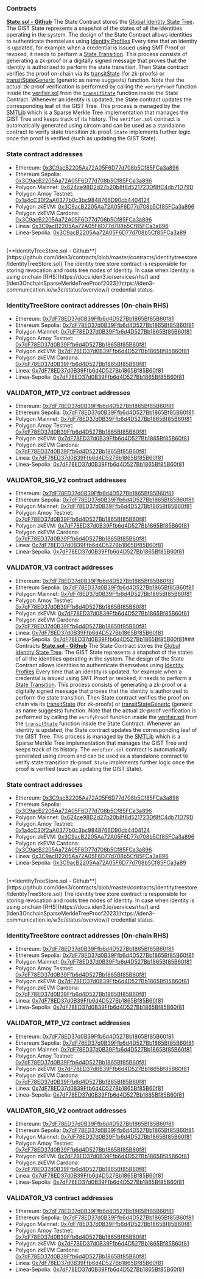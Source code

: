 ### Contracts
[**State.sol - Github**](https://github.com/iden3/contracts/blob/master/contracts/state/State.sol)
The State Contract stores the [Global Identity State Tree](../protocol/spec.md#gist-new). The GIST State represents a snapshot of the states of all the identities operating in the system. The design of the State Contract allows identities to authenticate themselves using [Identity Profiles](../protocol/spec.md#identity-profiles-new)
Every time that an identity is updated, for example when a credential is issued using SMT Proof or revoked, it needs to perform a [State Transition](../getting-started/state-transition/on-chain-state-transition.md). This process consists of generating a zk-proof or a digitally signed message that proves that the identity is authorized to perform the state transition.
Then State contract verifies the proof on-chain via its [transitState](https://github.com/iden3/contracts/blob/master/contracts/state/State.sol) (for zk-proofs) or [transitStateGeneric](https://github.com/iden3/contracts/blob/master/contracts/state/State.sol) (generic as name suggests) function.
Note that the actual zk-proof verification is performed by calling the `verifyProof` function inside the [verifier.sol](https://github.com/iden3/contracts/blob/master/contracts/lib/verifier.sol) from the [`transitState`](https://github.com/iden3/contracts/blob/master/contracts/state/State.sol) function inside the State Contract.
Whenever an identity is updated, the State contract updates the corresponding leaf of the GIST Tree. This process is managed by the [SMTLib](https://github.com/iden3/contracts/blob/master/contracts/lib/SmtLib.sol) which is a Sparse Merkle Tree implementation that manages the GIST Tree and keeps track of its history.
The `verifier.sol` contract is automatically generated using circom and can be used as a standalone contract to verify state transition zk-proof. `State` implements further logic once the proof is verified (such as updating the GIST State).

### State contract addresses
- Ethereum: [0x3C9acB2205Aa72A05F6D77d708b5Cf85FCa3a896](https://etherscan.io/address/0x3C9acB2205Aa72A05F6D77d708b5Cf85FCa3a896)
- Ethereum Sepolia: [0x3C9acB2205Aa72A05F6D77d708b5Cf85FCa3a896](https://sepolia.etherscan.io/address/0x3C9acB2205Aa72A05F6D77d708b5Cf85FCa3a896)
- Polygon Mainnet: [0x624ce98D2d27b20b8f8d521723Df8fC4db71D79D](https://polygonscan.com/address/0x624ce98D2d27b20b8f8d521723Df8fC4db71D79D)
- Polygon Amoy Testnet: [0x1a4cC30f2aA0377b0c3bc9848766D90cb4404124](https://www.oklink.com/amoy/address/0x1a4cc30f2aa0377b0c3bc9848766d90cb4404124)
- Polygon zkEVM: [0x3C9acB2205Aa72A05F6D77d708b5Cf85FCa3a896](https://zkevm.polygonscan.com/address/0x3C9acB2205Aa72A05F6D77d708b5Cf85FCa3a896)
- Polygon zkEVM Cardona: [0x3C9acB2205Aa72A05F6D77d708b5Cf85FCa3a896](https://cardona-zkevm.polygonscan.com/address/0x3C9acB2205Aa72A05F6D77d708b5Cf85FCa3a896)
- Linea: [0x3C9acB2205Aa72A05F6D77d708b5Cf85FCa3a896](https://lineascan.build/address/0x3C9acB2205Aa72A05F6D77d708b5Cf85FCa3a896)
- Linea-Sepolia: [0x3C9acB2205Aa72A05F6D77d708b5Cf85FCa3a89](https://sepolia.lineascan.build/address/0x3C9acB2205Aa72A05F6D77d708b5Cf85FCa3a896)

<br/>
[**IdentityTreeStore.sol - Github**](https://github.com/iden3/contracts/blob/master/contracts/identitytreestore/IdentityTreeStore.sol)
The identity tree store contract is responsible for storing revocation and roots tree nodes of Identity. In case
when identity is using onchain [RHS](https://docs.iden3.io/services/rhs/) and [Iden3OnchainSparseMerkleTreeProof2023](https://iden3-communication.io/w3c/status/overview/) credential status.

### IdentityTreeStore contract addresses (On-chain RHS)
- Ethereum: [0x7dF78ED37d0B39Ffb6d4D527Bb1865Bf85B60f81](https://etherscan.io/address/0x7dF78ED37d0B39Ffb6d4D527Bb1865Bf85B60f81)
- Ethereum Sepolia: [0x7dF78ED37d0B39Ffb6d4D527Bb1865Bf85B60f81](https://sepolia.etherscan.io/address/0x7dF78ED37d0B39Ffb6d4D527Bb1865Bf85B60f81)
- Polygon Mainnet: [0x7dF78ED37d0B39Ffb6d4D527Bb1865Bf85B60f81](https://polygonscan.com/address/0x7dF78ED37d0B39Ffb6d4D527Bb1865Bf85B60f81)
- Polygon Amoy Testnet: [0x7dF78ED37d0B39Ffb6d4D527Bb1865Bf85B60f81](https://www.oklink.com/amoy/address/0x7dF78ED37d0B39Ffb6d4D527Bb1865Bf85B60f81)
- Polygon zkEVM: [0x7dF78ED37d0B39Ffb6d4D527Bb1865Bf85B60f81](https://zkevm.polygonscan.com/address/0x7dF78ED37d0B39Ffb6d4D527Bb1865Bf85B60f81)
- Polygon zkEVM Cardona: [0x7dF78ED37d0B39Ffb6d4D527Bb1865Bf85B60f81](https://cardona-zkevm.polygonscan.com/address/0x7dF78ED37d0B39Ffb6d4D527Bb1865Bf85B60f81)
- Linea: [0x7dF78ED37d0B39Ffb6d4D527Bb1865Bf85B60f81](https://lineascan.build/address/0x7dF78ED37d0B39Ffb6d4D527Bb1865Bf85B60f81)
- Linea-Sepolia: [0x7dF78ED37d0B39Ffb6d4D527Bb1865Bf85B60f81](https://sepolia.lineascan.build/address/0x7dF78ED37d0B39Ffb6d4D527Bb1865Bf85B60f81)

### VALIDATOR_MTP_V2 contract addresses
- Ethereum: [0x7dF78ED37d0B39Ffb6d4D527Bb1865Bf85B60f81](https://etherscan.io/address/0x7dF78ED37d0B39Ffb6d4D527Bb1865Bf85B60f81)
- Ethereum Sepolia: [0x7dF78ED37d0B39Ffb6d4D527Bb1865Bf85B60f81](https://sepolia.etherscan.io/address/0x7dF78ED37d0B39Ffb6d4D527Bb1865Bf85B60f81)
- Polygon Mainnet: [0x7dF78ED37d0B39Ffb6d4D527Bb1865Bf85B60f81](https://polygonscan.com/address/0x7dF78ED37d0B39Ffb6d4D527Bb1865Bf85B60f81)
- Polygon Amoy Testnet: [0x7dF78ED37d0B39Ffb6d4D527Bb1865Bf85B60f81](https://www.oklink.com/amoy/address/0x7dF78ED37d0B39Ffb6d4D527Bb1865Bf85B60f81)
- Polygon zkEVM: [0x7dF78ED37d0B39Ffb6d4D527Bb1865Bf85B60f81](https://zkevm.polygonscan.com/address/0x7dF78ED37d0B39Ffb6d4D527Bb1865Bf85B60f81)
- Polygon zkEVM Cardona: [0x7dF78ED37d0B39Ffb6d4D527Bb1865Bf85B60f81](https://cardona-zkevm.polygonscan.com/address/0x7dF78ED37d0B39Ffb6d4D527Bb1865Bf85B60f81)
- Linea: [0x7dF78ED37d0B39Ffb6d4D527Bb1865Bf85B60f81](https://lineascan.build/address/0x7dF78ED37d0B39Ffb6d4D527Bb1865Bf85B60f81)
- Linea-Sepolia: [0x7dF78ED37d0B39Ffb6d4D527Bb1865Bf85B60f81](https://sepolia.lineascan.build/address/0x7dF78ED37d0B39Ffb6d4D527Bb1865Bf85B60f81)

### VALIDATOR_SIG_V2 contract addresses
- Ethereum: [0x7dF78ED37d0B39Ffb6d4D527Bb1865Bf85B60f81](https://etherscan.io/address/0x7dF78ED37d0B39Ffb6d4D527Bb1865Bf85B60f81)
- Ethereum Sepolia: [0x7dF78ED37d0B39Ffb6d4D527Bb1865Bf85B60f81](https://sepolia.etherscan.io/address/0x7dF78ED37d0B39Ffb6d4D527Bb1865Bf85B60f81)
- Polygon Mainnet: [0x7dF78ED37d0B39Ffb6d4D527Bb1865Bf85B60f81](https://polygonscan.com/address/0x7dF78ED37d0B39Ffb6d4D527Bb1865Bf85B60f81)
- Polygon Amoy Testnet: [0x7dF78ED37d0B39Ffb6d4D527Bb1865Bf85B60f81](https://www.oklink.com/amoy/address/0x7dF78ED37d0B39Ffb6d4D527Bb1865Bf85B60f81)
- Polygon zkEVM: [0x7dF78ED37d0B39Ffb6d4D527Bb1865Bf85B60f81](https://zkevm.polygonscan.com/address/0x7dF78ED37d0B39Ffb6d4D527Bb1865Bf85B60f81)
- Polygon zkEVM Cardona: [0x7dF78ED37d0B39Ffb6d4D527Bb1865Bf85B60f81](https://cardona-zkevm.polygonscan.com/address/0x7dF78ED37d0B39Ffb6d4D527Bb1865Bf85B60f81)
- Linea: [0x7dF78ED37d0B39Ffb6d4D527Bb1865Bf85B60f81](https://lineascan.build/address/0x7dF78ED37d0B39Ffb6d4D527Bb1865Bf85B60f81)
- Linea-Sepolia: [0x7dF78ED37d0B39Ffb6d4D527Bb1865Bf85B60f81](https://sepolia.lineascan.build/address/0x7dF78ED37d0B39Ffb6d4D527Bb1865Bf85B60f81)

### VALIDATOR_V3 contract addresses
- Ethereum: [0x7dF78ED37d0B39Ffb6d4D527Bb1865Bf85B60f81](https://etherscan.io/address/0x7dF78ED37d0B39Ffb6d4D527Bb1865Bf85B60f81)
- Ethereum Sepolia: [0x7dF78ED37d0B39Ffb6d4D527Bb1865Bf85B60f81](https://sepolia.etherscan.io/address/0x7dF78ED37d0B39Ffb6d4D527Bb1865Bf85B60f81)
- Polygon Mainnet: [0x7dF78ED37d0B39Ffb6d4D527Bb1865Bf85B60f81](https://polygonscan.com/address/0x7dF78ED37d0B39Ffb6d4D527Bb1865Bf85B60f81)
- Polygon Amoy Testnet: [0x7dF78ED37d0B39Ffb6d4D527Bb1865Bf85B60f81](https://www.oklink.com/amoy/address/0x7dF78ED37d0B39Ffb6d4D527Bb1865Bf85B60f81)
- Polygon zkEVM: [0x7dF78ED37d0B39Ffb6d4D527Bb1865Bf85B60f81](https://zkevm.polygonscan.com/address/0x7dF78ED37d0B39Ffb6d4D527Bb1865Bf85B60f81)
- Polygon zkEVM Cardona: [0x7dF78ED37d0B39Ffb6d4D527Bb1865Bf85B60f81](https://cardona-zkevm.polygonscan.com/address/0x7dF78ED37d0B39Ffb6d4D527Bb1865Bf85B60f81)
- Linea: [0x7dF78ED37d0B39Ffb6d4D527Bb1865Bf85B60f81](https://lineascan.build/address/0x7dF78ED37d0B39Ffb6d4D527Bb1865Bf85B60f81)
- Linea-Sepolia: [0x7dF78ED37d0B39Ffb6d4D527Bb1865Bf85B60f81](https://sepolia.lineascan.build/address/0x7dF78ED37d0B39Ffb6d4D527Bb1865Bf85B60f81)### Contracts
[**State.sol - Github**](https://github.com/iden3/contracts/blob/master/contracts/state/State.sol)
The State Contract stores the [Global Identity State Tree](../protocol/spec.md#gist-new). The GIST State represents a snapshot of the states of all the identities operating in the system. The design of the State Contract allows identities to authenticate themselves using [Identity Profiles](../protocol/spec.md#identity-profiles-new)
Every time that an identity is updated, for example when a credential is issued using SMT Proof or revoked, it needs to perform a [State Transition](../getting-started/state-transition/on-chain-state-transition.md). This process consists of generating a zk-proof or a digitally signed message that proves that the identity is authorized to perform the state transition.
Then State contract verifies the proof on-chain via its [transitState](https://github.com/iden3/contracts/blob/master/contracts/state/State.sol) (for zk-proofs) or [transitStateGeneric](https://github.com/iden3/contracts/blob/master/contracts/state/State.sol) (generic as name suggests) function.
Note that the actual zk-proof verification is performed by calling the `verifyProof` function inside the [verifier.sol](https://github.com/iden3/contracts/blob/master/contracts/lib/verifier.sol) from the [`transitState`](https://github.com/iden3/contracts/blob/master/contracts/state/State.sol) function inside the State Contract.
Whenever an identity is updated, the State contract updates the corresponding leaf of the GIST Tree. This process is managed by the [SMTLib](https://github.com/iden3/contracts/blob/master/contracts/lib/SmtLib.sol) which is a Sparse Merkle Tree implementation that manages the GIST Tree and keeps track of its history.
The `verifier.sol` contract is automatically generated using circom and can be used as a standalone contract to verify state transition zk-proof. `State` implements further logic once the proof is verified (such as updating the GIST State).

### State contract addresses
- Ethereum: [0x3C9acB2205Aa72A05F6D77d708b5Cf85FCa3a896](https://etherscan.io/address/0x3C9acB2205Aa72A05F6D77d708b5Cf85FCa3a896)
- Ethereum Sepolia: [0x3C9acB2205Aa72A05F6D77d708b5Cf85FCa3a896](https://sepolia.etherscan.io/address/0x3C9acB2205Aa72A05F6D77d708b5Cf85FCa3a896)
- Polygon Mainnet: [0x624ce98D2d27b20b8f8d521723Df8fC4db71D79D](https://polygonscan.com/address/0x624ce98D2d27b20b8f8d521723Df8fC4db71D79D)
- Polygon Amoy Testnet: [0x1a4cC30f2aA0377b0c3bc9848766D90cb4404124](https://www.oklink.com/amoy/address/0x1a4cc30f2aa0377b0c3bc9848766d90cb4404124)
- Polygon zkEVM: [0x3C9acB2205Aa72A05F6D77d708b5Cf85FCa3a896](https://zkevm.polygonscan.com/address/0x3C9acB2205Aa72A05F6D77d708b5Cf85FCa3a896)
- Polygon zkEVM Cardona: [0x3C9acB2205Aa72A05F6D77d708b5Cf85FCa3a896](https://cardona-zkevm.polygonscan.com/address/0x3C9acB2205Aa72A05F6D77d708b5Cf85FCa3a896)
- Linea: [0x3C9acB2205Aa72A05F6D77d708b5Cf85FCa3a896](https://lineascan.build/address/0x3C9acB2205Aa72A05F6D77d708b5Cf85FCa3a896)
- Linea-Sepolia: [0x3C9acB2205Aa72A05F6D77d708b5Cf85FCa3a89](https://sepolia.lineascan.build/address/0x3C9acB2205Aa72A05F6D77d708b5Cf85FCa3a896)

<br/>
[**IdentityTreeStore.sol - Github**](https://github.com/iden3/contracts/blob/master/contracts/identitytreestore/IdentityTreeStore.sol)
The identity tree store contract is responsible for storing revocation and roots tree nodes of Identity. In case
when identity is using onchain [RHS](https://docs.iden3.io/services/rhs/) and [Iden3OnchainSparseMerkleTreeProof2023](https://iden3-communication.io/w3c/status/overview/) credential status.

### IdentityTreeStore contract addresses (On-chain RHS)
- Ethereum: [0x7dF78ED37d0B39Ffb6d4D527Bb1865Bf85B60f81](https://etherscan.io/address/0x7dF78ED37d0B39Ffb6d4D527Bb1865Bf85B60f81)
- Ethereum Sepolia: [0x7dF78ED37d0B39Ffb6d4D527Bb1865Bf85B60f81](https://sepolia.etherscan.io/address/0x7dF78ED37d0B39Ffb6d4D527Bb1865Bf85B60f81)
- Polygon Mainnet: [0x7dF78ED37d0B39Ffb6d4D527Bb1865Bf85B60f81](https://polygonscan.com/address/0x7dF78ED37d0B39Ffb6d4D527Bb1865Bf85B60f81)
- Polygon Amoy Testnet: [0x7dF78ED37d0B39Ffb6d4D527Bb1865Bf85B60f81](https://www.oklink.com/amoy/address/0x7dF78ED37d0B39Ffb6d4D527Bb1865Bf85B60f81)
- Polygon zkEVM: [0x7dF78ED37d0B39Ffb6d4D527Bb1865Bf85B60f81](https://zkevm.polygonscan.com/address/0x7dF78ED37d0B39Ffb6d4D527Bb1865Bf85B60f81)
- Polygon zkEVM Cardona: [0x7dF78ED37d0B39Ffb6d4D527Bb1865Bf85B60f81](https://cardona-zkevm.polygonscan.com/address/0x7dF78ED37d0B39Ffb6d4D527Bb1865Bf85B60f81)
- Linea: [0x7dF78ED37d0B39Ffb6d4D527Bb1865Bf85B60f81](https://lineascan.build/address/0x7dF78ED37d0B39Ffb6d4D527Bb1865Bf85B60f81)
- Linea-Sepolia: [0x7dF78ED37d0B39Ffb6d4D527Bb1865Bf85B60f81](https://sepolia.lineascan.build/address/0x7dF78ED37d0B39Ffb6d4D527Bb1865Bf85B60f81)

### VALIDATOR_MTP_V2 contract addresses
- Ethereum: [0x7dF78ED37d0B39Ffb6d4D527Bb1865Bf85B60f81](https://etherscan.io/address/0x7dF78ED37d0B39Ffb6d4D527Bb1865Bf85B60f81)
- Ethereum Sepolia: [0x7dF78ED37d0B39Ffb6d4D527Bb1865Bf85B60f81](https://sepolia.etherscan.io/address/0x7dF78ED37d0B39Ffb6d4D527Bb1865Bf85B60f81)
- Polygon Mainnet: [0x7dF78ED37d0B39Ffb6d4D527Bb1865Bf85B60f81](https://polygonscan.com/address/0x7dF78ED37d0B39Ffb6d4D527Bb1865Bf85B60f81)
- Polygon Amoy Testnet: [0x7dF78ED37d0B39Ffb6d4D527Bb1865Bf85B60f81](https://www.oklink.com/amoy/address/0x7dF78ED37d0B39Ffb6d4D527Bb1865Bf85B60f81)
- Polygon zkEVM: [0x7dF78ED37d0B39Ffb6d4D527Bb1865Bf85B60f81](https://zkevm.polygonscan.com/address/0x7dF78ED37d0B39Ffb6d4D527Bb1865Bf85B60f81)
- Polygon zkEVM Cardona: [0x7dF78ED37d0B39Ffb6d4D527Bb1865Bf85B60f81](https://cardona-zkevm.polygonscan.com/address/0x7dF78ED37d0B39Ffb6d4D527Bb1865Bf85B60f81)
- Linea: [0x7dF78ED37d0B39Ffb6d4D527Bb1865Bf85B60f81](https://lineascan.build/address/0x7dF78ED37d0B39Ffb6d4D527Bb1865Bf85B60f81)
- Linea-Sepolia: [0x7dF78ED37d0B39Ffb6d4D527Bb1865Bf85B60f81](https://sepolia.lineascan.build/address/0x7dF78ED37d0B39Ffb6d4D527Bb1865Bf85B60f81)

### VALIDATOR_SIG_V2 contract addresses
- Ethereum: [0x7dF78ED37d0B39Ffb6d4D527Bb1865Bf85B60f81](https://etherscan.io/address/0x7dF78ED37d0B39Ffb6d4D527Bb1865Bf85B60f81)
- Ethereum Sepolia: [0x7dF78ED37d0B39Ffb6d4D527Bb1865Bf85B60f81](https://sepolia.etherscan.io/address/0x7dF78ED37d0B39Ffb6d4D527Bb1865Bf85B60f81)
- Polygon Mainnet: [0x7dF78ED37d0B39Ffb6d4D527Bb1865Bf85B60f81](https://polygonscan.com/address/0x7dF78ED37d0B39Ffb6d4D527Bb1865Bf85B60f81)
- Polygon Amoy Testnet: [0x7dF78ED37d0B39Ffb6d4D527Bb1865Bf85B60f81](https://www.oklink.com/amoy/address/0x7dF78ED37d0B39Ffb6d4D527Bb1865Bf85B60f81)
- Polygon zkEVM: [0x7dF78ED37d0B39Ffb6d4D527Bb1865Bf85B60f81](https://zkevm.polygonscan.com/address/0x7dF78ED37d0B39Ffb6d4D527Bb1865Bf85B60f81)
- Polygon zkEVM Cardona: [0x7dF78ED37d0B39Ffb6d4D527Bb1865Bf85B60f81](https://cardona-zkevm.polygonscan.com/address/0x7dF78ED37d0B39Ffb6d4D527Bb1865Bf85B60f81)
- Linea: [0x7dF78ED37d0B39Ffb6d4D527Bb1865Bf85B60f81](https://lineascan.build/address/0x7dF78ED37d0B39Ffb6d4D527Bb1865Bf85B60f81)
- Linea-Sepolia: [0x7dF78ED37d0B39Ffb6d4D527Bb1865Bf85B60f81](https://sepolia.lineascan.build/address/0x7dF78ED37d0B39Ffb6d4D527Bb1865Bf85B60f81)

### VALIDATOR_V3 contract addresses
- Ethereum: [0x7dF78ED37d0B39Ffb6d4D527Bb1865Bf85B60f81](https://etherscan.io/address/0x7dF78ED37d0B39Ffb6d4D527Bb1865Bf85B60f81)
- Ethereum Sepolia: [0x7dF78ED37d0B39Ffb6d4D527Bb1865Bf85B60f81](https://sepolia.etherscan.io/address/0x7dF78ED37d0B39Ffb6d4D527Bb1865Bf85B60f81)
- Polygon Mainnet: [0x7dF78ED37d0B39Ffb6d4D527Bb1865Bf85B60f81](https://polygonscan.com/address/0x7dF78ED37d0B39Ffb6d4D527Bb1865Bf85B60f81)
- Polygon Amoy Testnet: [0x7dF78ED37d0B39Ffb6d4D527Bb1865Bf85B60f81](https://www.oklink.com/amoy/address/0x7dF78ED37d0B39Ffb6d4D527Bb1865Bf85B60f81)
- Polygon zkEVM: [0x7dF78ED37d0B39Ffb6d4D527Bb1865Bf85B60f81](https://zkevm.polygonscan.com/address/0x7dF78ED37d0B39Ffb6d4D527Bb1865Bf85B60f81)
- Polygon zkEVM Cardona: [0x7dF78ED37d0B39Ffb6d4D527Bb1865Bf85B60f81](https://cardona-zkevm.polygonscan.com/address/0x7dF78ED37d0B39Ffb6d4D527Bb1865Bf85B60f81)
- Linea: [0x7dF78ED37d0B39Ffb6d4D527Bb1865Bf85B60f81](https://lineascan.build/address/0x7dF78ED37d0B39Ffb6d4D527Bb1865Bf85B60f81)
- Linea-Sepolia: [0x7dF78ED37d0B39Ffb6d4D527Bb1865Bf85B60f81](https://sepolia.lineascan.build/address/0x7dF78ED37d0B39Ffb6d4D527Bb1865Bf85B60f81)